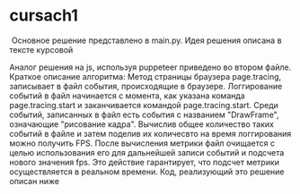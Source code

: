 # cursach1


 Основное решение представлено в main.py. Идея решения описана в тексте курсовой

 Аналог решения на js, используя puppeteer приведено во втором файле.
 Краткое описание алгоритма:
Метод страницы браузера page.tracing, записывает в файл события, происходящие в браузере. Логгирование событий в файл начинается с момента, как указана команда page.tracing.start и заканчивается командой page.tracing.start. Среди событий, записанных в файл есть события с названием "DrawFrame", означающие "рисование кадра". Вычислив общее количество таких событий в файле и затем поделив их количесвто на время логгирования можно получить FPS. После вычисления метрики файл очищается с целью использования его для дальнейшей записи событий и подсчета нового значения fps. Это действие гарантирует, что подсчет метрики осуществляется в реальном времени. Код, реализующий это решение описан ниже

